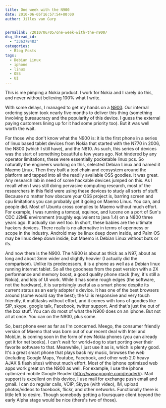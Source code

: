 ```yaml
---
title: One week with the N900
date: 2010-06-05T16:57:54+00:00
author: Jilles van Gurp


permalink: /2010/06/05/one-week-with-the-n900/
dsq_thread_id:
  - "336378483"
categories:
  - Blog Posts
tags:
  - Debian Linux
  - iphone
  - linux
  - OSS
  - UI
---
```

This is me pimping a Nokia product. I work for Nokia and I rarely do this, and never without believing 100% what I write.

With some delays, I managed to get my hands on a [N900](http://maemo.nokia.com/n900/). Our internal ordering system took nearly five months to deliver this thing (something involving bureaucracy and the popularity of this device. I guess the external paying customers lining up for it had some priority too). But it was well worth the wait.

For those who don't know what the N900 is: it is the first phone in a series of linux based tablet devices from Nokia that started with the N770 in 2006, the N800 (which I still have), and the N810. As such, this series of devices was the start of something beautiful a few years ago. Not hindered by any operator limitations, these were essentially pocketable linux pcs. So naturally the engineers working on this, selected Debian Linux and named it Maemo Linux. Then they built a tool chain and ecosystem around the platform and tapped into all the readily available OSS goodies. It was great. Any research lab in need of some hackable devices jumped on this. As I recall when I was still doing pervasive computing research, most of the researchers in this field were using these devices to study all sorts of stuff. Because no matter how obscure your OSS project is, barring screen and cpu limitations you can probably get it going on Maemo Linux. You can, and people did. Most of Ubuntu cross compiles to Maemo without much effort. For example, I was running a tomcat, equinox, and lucene on a port of Sun's CDC J2ME environment (roughly equivalent to java 1.4) on a N800 three years ago. It actually ran well too. In short, these babies are the ultimate hackers devices. There really is no alternative in terms of openness or scope in the industry. Android may be linux deep down inside, and Palm OS may be linux deep down inside, but Maemo is Debian Linux without buts or ifs.

And now there is the N900. The N900 is about as thick as a N97, about as long and about 3mm wider and slightly heavier (I actually did the comparison). Unlike its predecessors, it is a phone as well as a Debian linux running internet tablet. So all the goodness from the past version with a 2X performance and memory boost, a good quality phone stack (hey, it's still a Nokia), and lots of UI work. While it has some rough edges (the software, not the hardware), it is surprisingly useful as a smart phone despite its current status as an early adopter's device. It has one of the best browsers around (some would say the best); the UI is responsive and very touch friendly, it multitasks without effort, and it comes with tons of goodies like SIP, skype, google talk, Facebook, twitter support. And that's just the out of the box stuff. You can do most of what the N900 does on an iphone. But not all at once. You can on the N900, plus some.

So, best phone ever as far as I'm concerned. Meego, the consumer friendly version of Maemo that was born out of our recent deal with Intel and MobLin, is coming soon in the form of new Nokia phones (you can already get it for net books). I can't wait for world+dog to start porting over their favorite software to that. Meanwhile, I just use it as is, which is plenty good. It's a great smart phone that plays back my music, browses the web (including Google Maps, Youtube, Facebook, and other web 2.0 heavy AJAX & flash sites) without much effort. Most of the iphone optimized web apps work great on the N900 as well. For example, I use the iphone optimized mobile Google Reader (http://www.google.com/reader/i). Mail support is excellent on this device, I use mail for exchange push email and gmail. I can do regular calls, VOIP, Skype (with video), IM, upload photos/videos to facebook, flickr, and other networks. Functionally there is little left to desire. Though somebody getting a foursquare client beyond the early Alpha stage would be nice (there's two of those).